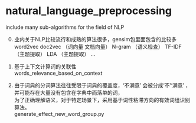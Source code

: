# natural_language_preprocessing
include many sub-algorithms for the field of NLP

0. 业内关于NLP比较流行和成熟的算法很多，gensim包里面包含的比较多  
word2vec doc2vec （词向量  文档向量）
N-gram （语义检查）
TF-IDF （主题提取）
LDA （主题提取）
...

1. 基于上下文计算词的关联性  
words_relevance_based_on_context

2. 由于词典的分词算法往往受限于词典的覆盖度，‘不满意’ 会被分成‘不’‘满意’ ，并可能存在大量没有包含在字典中而落单的词，  
为了正确理解语义，对于特定场景下，采用基于词性粘滞方向的有效词组识别算法。  
generate_effect_new_word_group.py



